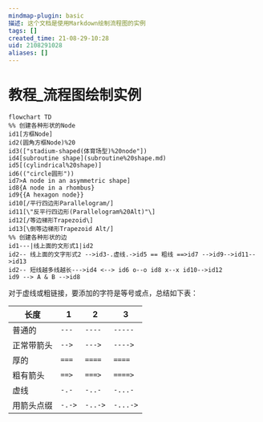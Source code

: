 ```yaml
---
mindmap-plugin: basic
描述: 这个文档是使用Markdown绘制流程图的实例
tags: []
created_time: 21-08-29-10:28
uid: 2108291028
aliases: []
---
```

# 教程_流程图绘制实例
```mermaid
flowchart TD
%% 创建各种形状的Node 
id1[方框Node]
id2(圆角方框Node)%20
id3(["stadium-shaped(体育场型)%20node"])
id4[subroutine shape](subroutine%20shape.md)
id5[(cylindrical%20shape)]
id6(("circle圆形"))
id7>A node in an asymmetric shape]
id8{A node in a rhombus}
id9{{A hexagon node}}
id10[/平行四边形Parallelogram/]
id11[\"反平行四边形(Parallelogram%20Alt)"\]
id12[/等边梯形Trapezoid\]
id13[\倒等边梯形Trapezoid Alt/]
%% 创建各种形状的边
id1---|线上面的文形式1|id2 
id2-- 线上面的文字形式2 -->id3-.虚线.->id5 == 粗线 ==>id7 -->id9-->id11-->id13
id2-- 短线越多线越长--->id4 <--> id6 o--o id8 x--x id10-->id12
id9 --> A & B -->id8
```
对于虚线或粗链接，要添加的字符是等号或点，总结如下表：
      
| 长度       | 1      | 2       | 3        |
| ---------- | ------ | ------- | -------- |
| 普通的     | `---`  | `----`  | `-----`  |
| 正常带箭头 | `-->`  | `--->`  | `---->`  |
| 厚的       | `===`  | `====`  | `====`   |
| 粗有箭头   | `==>`  | `===>`  | `====>`  |
| 虚线       | `-.-`  | `-..-`  | `-...-`  |
| 用箭头点缀 | `-.->` | `-..->` | `-...->` | 


